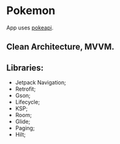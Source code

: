 # Pokemon
App uses [pokeapi](https://pokeapi.co).

## Clean Architecture, MVVM.
## Libraries:
- Jetpack Navigation;
- Retrofit;
- Gson;
- Lifecycle;
- KSP;
- Room;
- Glide;
- Paging;
- Hilt;
